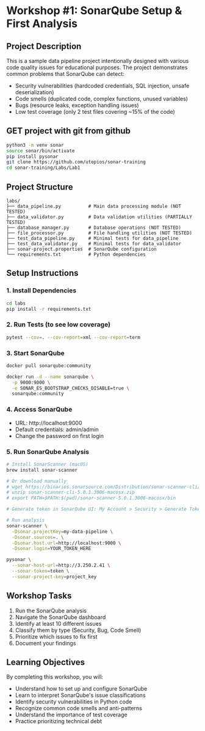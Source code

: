 # Workshop #1: SonarQube Setup & First Analysis

## Project Description

This is a sample data pipeline project intentionally designed with various code quality issues for educational purposes. The project demonstrates common problems that SonarQube can detect:

- Security vulnerabilities (hardcoded credentials, SQL injection, unsafe deserialization)
- Code smells (duplicated code, complex functions, unused variables)
- Bugs (resource leaks, exception handling issues)
- Low test coverage (only 2 test files covering ~15% of the code)

## GET project with git from github

```bash
python3 -m venv sonar
source sonar/bin/activate
pip install pysonar
git clone https://github.com/utopios/sonar-training
cd sonar-training/Labs/Lab1
```

## Project Structure

```
labs/
├── data_pipeline.py          # Main data processing module (NOT TESTED)
├── data_validator.py         # Data validation utilities (PARTIALLY TESTED)
├── database_manager.py       # Database operations (NOT TESTED)
├── file_processor.py         # File handling utilities (NOT TESTED)
├── test_data_pipeline.py     # Minimal tests for data_pipeline
├── test_data_validator.py    # Minimal tests for data_validator
├── sonar-project.properties  # SonarQube configuration
└── requirements.txt          # Python dependencies
```

## Setup Instructions

### 1. Install Dependencies

```bash
cd labs
pip install -r requirements.txt
```

### 2. Run Tests (to see low coverage)

```bash
pytest --cov=. --cov-report=xml --cov-report=term
```

### 3. Start SonarQube

```bash
docker pull sonarqube:community

docker run -d --name sonarqube \
  -p 9000:9000 \
  -e SONAR_ES_BOOTSTRAP_CHECKS_DISABLE=true \
  sonarqube:community
```

### 4. Access SonarQube

- URL: http://localhost:9000
- Default credentials: admin/admin
- Change the password on first login

### 5. Run SonarQube Analysis

```bash
# Install SonarScanner (macOS)
brew install sonar-scanner

# Or download manually
# wget https://binaries.sonarsource.com/Distribution/sonar-scanner-cli/sonar-scanner-cli-5.0.1.3006-macosx.zip
# unzip sonar-scanner-cli-5.0.1.3006-macosx.zip
# export PATH=$PATH:$(pwd)/sonar-scanner-5.0.1.3006-macosx/bin

# Generate token in SonarQube UI: My Account > Security > Generate Token

# Run analysis
sonar-scanner \
  -Dsonar.projectKey=my-data-pipeline \
  -Dsonar.sources=. \
  -Dsonar.host.url=http://localhost:9000 \
  -Dsonar.login=YOUR_TOKEN_HERE

pysonar \
  --sonar-host-url=http://3.250.2.41 \
  --sonar-token=token \
  --sonar-project-key=project_key
```

## Workshop Tasks

1. Run the SonarQube analysis
2. Navigate the SonarQube dashboard
3. Identify at least 10 different issues
4. Classify them by type (Security, Bug, Code Smell)
5. Prioritize which issues to fix first
6. Document your findings

## Learning Objectives

By completing this workshop, you will:
- Understand how to set up and configure SonarQube
- Learn to interpret SonarQube's issue classifications
- Identify security vulnerabilities in Python code
- Recognize common code smells and anti-patterns
- Understand the importance of test coverage
- Practice prioritizing technical debt
